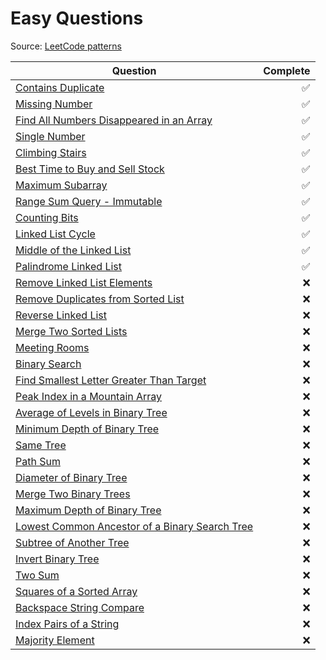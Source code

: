 # Easy Questions

Source: [LeetCode patterns](https://seanprashad.com/leetcode-patterns/)

| Question                                                                                                                        | Complete |
| ------------------------------------------------------------------------------------------------------------------------------- | -------: |
| [Contains Duplicate](https://leetcode.com/problems/contains-duplicate/)                                                         |       ✅ |
| [Missing Number](https://leetcode.com/problems/missing-number/)                                                                 |       ✅ |
| [Find All Numbers Disappeared in an Array](https://leetcode.com/problems/find-all-numbers-disappeared-in-an-array/)             |       ✅ |
| [Single Number](https://leetcode.com/problems/single-number/)                                                                   |       ✅ |
| [Climbing Stairs](https://leetcode.com/problems/climbing-stairs/)                                                               |       ✅ |
| [Best Time to Buy and Sell Stock](https://leetcode.com/problems/best-time-to-buy-and-sell-stock/)                               |       ✅ |
| [Maximum Subarray](https://leetcode.com/problems/maximum-subarray/)                                                             |       ✅ |
| [Range Sum Query - Immutable](https://leetcode.com/problems/range-sum-query-immutable/)                                         |       ✅ |
| [Counting Bits](https://leetcode.com/problems/counting-bits/)                                                                   |       ✅ |
| [Linked List Cycle](https://leetcode.com/problems/linked-list-cycle/)                                                           |       ✅ |
| [Middle of the Linked List](https://leetcode.com/problems/middle-of-the-linked-list/)                                           |       ✅ |
| [Palindrome Linked List](https://leetcode.com/problems/palindrome-linked-list/)                                                 |       ✅ |
| [Remove Linked List Elements](https://leetcode.com/problems/remove-linked-list-elements/)                                       |       ❌ |
| [Remove Duplicates from Sorted List](https://leetcode.com/problems/remove-duplicates-from-sorted-list/)                         |       ❌ |
| [Reverse Linked List](https://leetcode.com/problems/reverse-linked-list/)                                                       |       ❌ |
| [Merge Two Sorted Lists](https://leetcode.com/problems/merge-two-sorted-lists/)                                                 |       ❌ |
| [ Meeting Rooms](https://leetcode.com/problems/meeting-rooms)                                                                   |       ❌ |
| [Binary Search](https://leetcode.com/problems/binary-search/)                                                                   |       ❌ |
| [Find Smallest Letter Greater Than Target](https://leetcode.com/problems/find-smallest-letter-greater-than-target/)             |       ❌ |
| [Peak Index in a Mountain Array](https://leetcode.com/problems/peak-index-in-a-mountain-array/)                                 |       ❌ |
| [Average of Levels in Binary Tree](https://leetcode.com/problems/average-of-levels-in-binary-tree/)                             |       ❌ |
| [Minimum Depth of Binary Tree](https://leetcode.com/problems/minimum-depth-of-binary-tree/)                                     |       ❌ |
| [Same Tree](https://leetcode.com/problems/same-tree/)                                                                           |       ❌ |
| [Path Sum](https://leetcode.com/problems/path-sum/)                                                                             |       ❌ |
| [Diameter of Binary Tree](https://leetcode.com/problems/diameter-of-binary-tree/)                                               |       ❌ |
| [Merge Two Binary Trees](https://leetcode.com/problems/merge-two-binary-trees/)                                                 |       ❌ |
| [Maximum Depth of Binary Tree](https://leetcode.com/problems/maximum-depth-of-binary-tree/)                                     |       ❌ |
| [Lowest Common Ancestor of a Binary Search Tree](https://leetcode.com/problems/lowest-common-ancestor-of-a-binary-search-tree/) |       ❌ |
| [Subtree of Another Tree](https://leetcode.com/problems/subtree-of-another-tree/)                                               |       ❌ |
| [Invert Binary Tree](https://leetcode.com/problems/invert-binary-tree/)                                                         |       ❌ |
| [Two Sum](https://leetcode.com/problems/two-sum/)                                                                               |       ❌ |
| [Squares of a Sorted Array](https://leetcode.com/problems/squares-of-a-sorted-array/)                                           |       ❌ |
| [Backspace String Compare](https://leetcode.com/problems/backspace-string-compare)                                              |       ❌ |
| [ Index Pairs of a String](https://leetcode.com/problems/index-pairs-of-a-string/)                                              |       ❌ |
| [Majority Element](https://leetcode.com/problems/majority-element/)                                                             |       ❌ |
